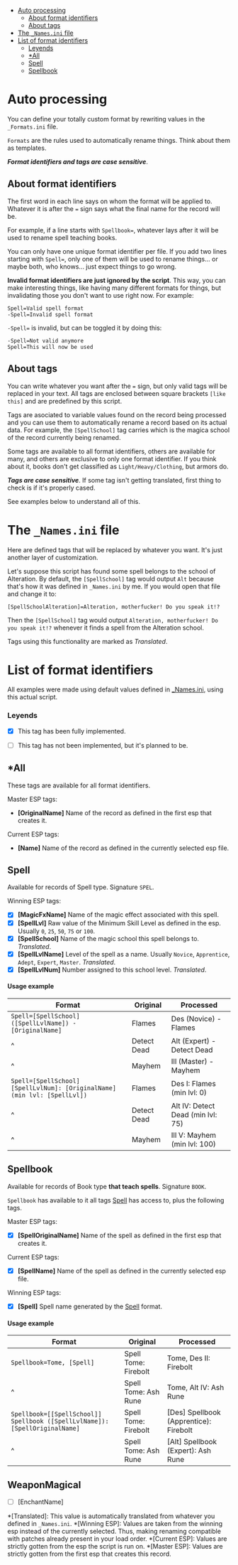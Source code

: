 
<!-- @import "[TOC]" {cmd="toc" depthFrom=1 depthTo=3 orderedList=false} -->

<!-- code_chunk_output -->

- [Auto processing](#auto-processing)
  - [About format identifiers](#about-format-identifiers)
  - [About tags](#about-tags)
- [The `_Names.ini` file](#the-_namesini-file)
- [List of format identifiers](#list-of-format-identifiers)
    - [Leyends](#leyends)
  - [\*All](#all)
  - [Spell](#spell)
  - [Spellbook](#spellbook)

<!-- /code_chunk_output -->

# Auto processing
You can define your totally custom format by rewriting values in the `_Formats.ini` file.

`Formats` are the rules used to automatically rename things. Think about them as templates.

***Format identifiers and tags are case sensitive***.

## About format identifiers
The first word in each line says on whom the format will be applied to.
Whatever it is after the `=` sign says what the final name for the record will be.

For example, if a line starts with `Spellbook=`, whatever lays after it will be used to rename spell teaching books.

You can only have one unique format identifier per file.
If you add two lines starting with `Spell=`, only one of them will be used to rename things... or maybe both, who knows... just expect things to go wrong.

**Invalid format identifiers are just ignored by the script**.
This way, you can make interesting things, like having many different formats for things, but invalidating those you don't want to use right now. For example:

```
Spell=Valid spell format
-Spell=Invalid spell format
```

`-Spell=` is invalid, but can be toggled it by doing this:
```
-Spell=Not valid anymore
Spell=This will now be used
```

## About tags
You can write whatever you want after the `=` sign, but only valid tags will be replaced in your text.
All tags are enclosed between square brackets `[like this]` and are predefined by this script.

Tags are asociated to variable values found on the record being processed and you can use them to automatically rename a record based on its actual data.
For example, the `[SpellSchool]` tag carries which is the magica school of the record currently being renamed.

Some tags are available to all format identifiers, others are available for many, and others are exclusive to only one format identifier.
If you think about it, books don't get classified as `Light/Heavy/Clothing`, but armors do.

***Tags are case sensitive***. If some tag isn't getting translated, first thing to check is if it's properly cased.

See examples below to understand all of this.

# The `_Names.ini` file
Here are defined tags that will be replaced by whatever you want.
It's just another layer of customization.

Let's suppose this script has found some spell belongs to the school of Alteration.
By default, the `[SpellSchool]` tag would output `Alt` because that's how it was defined in `_Names.ini` by me.
If you would open that file and change it to:

```
[SpellSchoolAlteration]=Alteration, motherfucker! Do you speak it!?
```

Then the `[SpellSchool]` tag would output `Alteration, motherfucker! Do you speak it!?` whenever it finds a spell from the Alteration school.

Tags using this functionality are marked as *Translated*.

# List of format identifiers
All examples were made using default values defined in [_Names.ini](the-_namesini-file), using this actual script.

### Leyends
- [x] This tag has been fully implemented.
- [ ] This tag has not been implemented, but it's planned to be.



## \*All
These tags are available for all format identifiers.

Master ESP tags:
- **[OriginalName]** Name of the record as defined in the first esp that creates it.

Current ESP tags:

- **[Name]** Name of the record as defined in the currently selected esp file.


## Spell
Available for records of Spell type. Signature `SPEL`.

Winning ESP tags:
- [x] **[MagicFxName]** Name of the magic effect associated with this spell.
- [x] **[SpellLvl]** Raw value of the Minimum Skill Level as defined in the esp. Usually `0`, `25`, `50`, `75` or `100`.
- [x] **[SpellSchool]** Name of the magic school this spell belongs to. *Translated*.
- [x] **[SpellLvlName]** Level of the spell as a name. Usually `Novice`, `Apprentice`, `Adept`, `Expert`, `Master`. *Translated*.
- [x] **[SpellLvlNum]** Number assigned to this school level. *Translated*.

#### Usage example

Format|Original|Processed
|---|---|---|
 `Spell=[SpellSchool] ([SpellLvlName]) - [OriginalName]` | Flames | Des (Novice) - Flames
 ^ | Detect Dead | Alt (Expert) - Detect Dead
 ^ | Mayhem | Ill (Master) - Mayhem
 `Spell=[SpellSchool] [SpellLvlNum]: [OriginalName] (min lvl: [SpellLvl])` | Flames | Des I: Flames (min lvl: 0)
^| Detect Dead | Alt IV: Detect Dead (min lvl: 75)
^|Mayhem|Ill V: Mayhem (min lvl: 100)

## Spellbook
Available for records of Book type **that teach spells**. Signature `BOOK`.

`Spellbook` has available to it all tags [Spell](#Spell) has access to, plus the following tags.

Master ESP tags:
- [x] **[SpellOriginalName]** Name of the spell as defined in the first esp that creates it.


Current ESP tags:
- [x] **[SpellName]** Name of the spell as defined in the currently selected esp file.

Winning ESP tags:
- [x] **[Spell]** Spell name generated by the [Spell](#Spell) format.

#### Usage example

Format|Original|Processed
|---|---|---|
 `Spellbook=Tome, [Spell]` | Spell Tome: Firebolt| Tome, Des II: Firebolt
 ^ | Spell Tome: Ash Rune| Tome, Alt IV: Ash Rune
 `Spellbook=[[SpellSchool]] Spellbook ([SpellLvlName]): [SpellOriginalName]` | Spell Tome: Firebolt| [Des] Spellbook (Apprentice): Firebolt
 ^ | Spell Tome: Ash Rune| [Alt] Spellbook (Expert): Ash Rune

## WeaponMagical
- [ ] [EnchantName]

*[Translated]: This value is automatically translated from whatever you defined in `_Names.ini`.
*[Winning ESP]: Values are taken from the winning esp instead of the currently selected. Thus, making renaming compatible with patches already present in your load order.
*[Current ESP]: Values are strictly gotten from the esp the script is run on.
*[Master ESP]: Values are strictly gotten from the first esp that creates this record.
